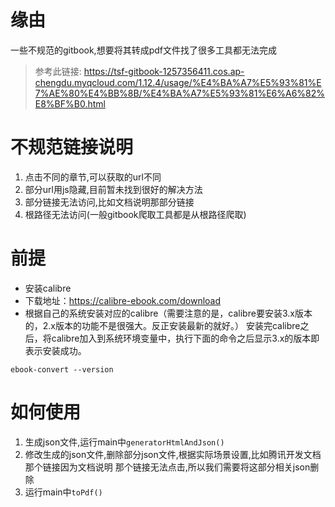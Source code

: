 # 缘由
一些不规范的gitbook,想要将其转成pdf文件找了很多工具都无法完成
> 参考此链接: https://tsf-gitbook-1257356411.cos.ap-chengdu.myqcloud.com/1.12.4/usage/%E4%BA%A7%E5%93%81%E7%AE%80%E4%BB%8B/%E4%BA%A7%E5%93%81%E6%A6%82%E8%BF%B0.html
# 不规范链接说明
1. 点击不同的章节,可以获取的url不同
2. 部分url用js隐藏,目前暂未找到很好的解决方法
3. 部分链接无法访问,比如文档说明那部分链接
4. 根路径无法访问(一般gitbook爬取工具都是从根路径爬取)
# 前提
- 安装calibre
- 下载地址：https://calibre-ebook.com/download
- 根据自己的系统安装对应的calibre（需要注意的是，calibre要安装3.x版本的，2.x版本的功能不是很强大。反正安装最新的就好。）
安装完calibre之后，将calibre加入到系统环境变量中，执行下面的命令之后显示3.x的版本即表示安装成功。

```ebook-convert --version```
# 如何使用
1. 生成json文件,运行main中`generatorHtmlAndJson()`
2. 修改生成的json文件,删除部分json文件,根据实际场景设置,比如腾讯开发文档那个链接因为文档说明
那个链接无法点击,所以我们需要将这部分相关json删除
3. 运行main中`toPdf()`
